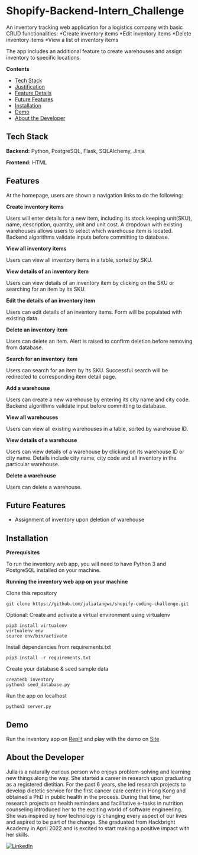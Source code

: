 # Shopify-Backend-Intern_Challenge

An inventory tracking web application for a logistics company with basic CRUD functionalities:
*Create inventory items
*Edit inventory items
*Delete inventory items
*View a list of inventory items

The app includes an additional feature to create warehouses and assign inventory to specific locations.

**Contents**
- [Tech Stack](#tech-stack)
- [Justification](#justification)
- [Feature Details](#feature-details)
- [Future Features](#future-features)
- [Installation](#installation)
- [Demo](#demo)
- [About the Developer](#about-the-developer)

## Tech Stack

**Backend:** Python, PostgreSQL, Flask, SQLAlchemy, Jinja

**Frontend:** HTML

## Features

At the homepage, users are shown a navigation links to do the following:

**Create inventory items**

Users will enter details for a new item, including its stock keeping unit(SKU), name, description, quantity, unit and unit cost. A dropdown with existing warehouses allows users to select which warehouse item is located.
Backend algorithms validate inputs before committing to database.

**View all inventory items**

Users can view all inventory items in a table, sorted by SKU. 

**View details of an inventory item**

Users can view details of an inventory item by clicking on the SKU or searching for an item by its SKU.

**Edit the details of an inventory item**

Users can edit details of an inventory items. Form will be populated with existing data.

**Delete an inventory item**

Users can delete an item. Alert is raised to confirm deletion before removing from database.

**Search for an inventory item**

Users can search for an item by its SKU. Successful search will be redirected to corresponding item detail page. 

**Add a warehouse**

Users can create a new warehouse by entering its city name and city code. Backend algorithms validate input before committing to database.

**View all warehouses**

Users can view all existing warehouses in a table, sorted by warehouse ID.

**View details of a warehouse**

Users can view details of a warehouse by clicking on its warehouse ID or city name. Details include city name, city code and all inventory in the particular warehouse.

**Delete a warehouse**

Users can delete a warehouse. 

## Future Features

- Assignment of inventory upon deletion of warehouse

## Installation

**Prerequisites**

To run the inventory web app, you will need to have Python 3 and PostgreSQL installed on your machine.

**Running the inventory web app on your machine**

Clone this repository
```shell
git clone https://github.com/juliatangwc/shopify-coding-challenge.git
```
Optional: Create and activate a virtual environment using virtualenv
```shell
pip3 install virtualenv
virtualenv env
source env/bin/activate
```
Install dependencies from requirements.txt
```shell
pip3 install -r requirements.txt
```
Create your database & seed sample data
```shell
createdb inventory
python3 seed_database.py
```
Run the app on localhost
```shell
python3 server.py
```
## Demo
Run the inventory app on [Replit](https://replit.com/join/rruscqcvah-juliatangwc) and play with the demo on [Site](https://shopify-coding-challenge.juliatangwc.repl.co)

## About the Developer
Julia is a naturally curious person who enjoys problem-solving and learning new things along the way. She started a career in research upon graduating as a registered dietitian. For the past 6 years, she led research projects to develop dietetic service for the first cancer care center in Hong Kong and obtained a PhD in public health in the process. During that time, her research projects on health reminders and facilitative e-tasks in nutrition counseling introduced her to the exciting world of software engineering. She was inspired by how technology is changing every aspect of our lives and aspired to be part of the change. She graduated from Hackbright Academy in April 2022 and is excited to start making a positive impact with her skills.

[![LinkedIn][LinkedInImg]][LinkedInLink]

[LinkedInImg]: https://img.shields.io/badge/linkedin-%230077B5.svg?style=for-the-badge&logo=linkedin&logoColor=white
[LinkedInLink]: https://www.linkedin.com/in/juliatangwc